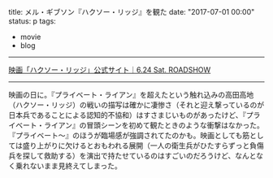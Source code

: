 title: メル・ギブソン『ハクソー・リッジ』を観た
date: "2017-07-01 00:00"
status: p
tags:
- movie
- blog
---

[映画「ハクソー・リッジ」公式サイト｜6\.24 Sat\. ROADSHOW](http://hacksawridge.jp/)

---

映画の日に。『プライベート・ライアン』を超えたという触れ込みの高田高地（ハクソー・リッジ）の戦いの描写は確かに凄惨さ（それと迎え撃っているのが日本兵であることによる認知的不協和）はすさまじいものがあったけど、『プライベート・ライアン』の冒頭シーンを初めて観たときのような衝撃はなかった。『プライベート〜』のほうが臨場感が強調されてたのかも。映画としても筋としては盛り上がりに欠けるとおもわれる展開（一人の衛生兵がひたすらずっと負傷兵を探して救助する）を演出で持たせているのはすごいのだろうけど、なんとなく乗れないまま見終えてしまった。
